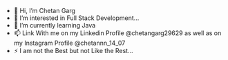 - 👋 Hi, I’m Chetan Garg
- 👀 I’m interested in Full Stack Development...
- 🌱 I’m currently learning Java
- 📫 Link With me on my Linkedin Profile @chetangarg29629 as well as on my Instagram Profile @chetannn_14_07
- ⚡ I am not the Best but not Like the Rest...

